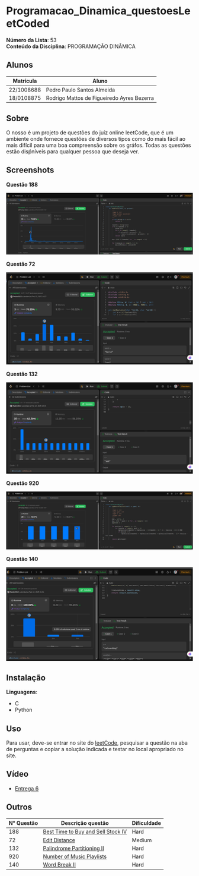 # Programacao_Dinamica_questoesLeetCoded


**Número da Lista**: 53<br>
**Conteúdo da Disciplina**: PROGRAMAÇÃO DINÂMICA<br>

## Alunos
|Matrícula | Aluno |
| -- | -- |
| 22/1008688  |  Pedro Paulo Santos Almeida |
| 18/0108875  |  Rodrigo Mattos de Figueiredo Ayres Bezerra |

## Sobre 
O nosso é um projeto de questões do juíz online leetCode, que é um ambiente onde fornece questões de diversos tipos como do mais fácil ao mais difícil para uma boa compreensão sobre os gráfos. Todas as questões estão disṕníveis para qualquer pessoa que deseja ver. 

## Screenshots

**Questão 188**

![188](Questao-188/assents/188.png)

**Questão 72**

![72](Questao-72/assents/questao_79.png)

**Questão 132**

![132](Questao-132/assents/132.png)

**Questão 920**

![920](Questao-920/assents/920.png)

**Questão 140**

![140](Questao-140/assents/140.png)


## Instalação 
**Linguagens**: 
- C<br>
- Python<br>


## Uso 
Para usar, deve-se entrar no site do [leetCode](https://leetcode.com/), pesquisar a questão na aba de perguntas e copiar a solução indicada e testar no local apropriado no site.

## Vídeo 

- [Entrega 6]()


## Outros 
| N° Questão | Descrição questão | Dificuldade |
| --- | ------- | ---------- |
| 188 | [Best Time to Buy and Sell Stock IV](https://leetcode.com/problems/best-time-to-buy-and-sell-stock-iv/description/) | Hard |
| 72 | [Edit Distance](https://leetcode.com/problems/edit-distance/description/) | Medium |
| 132 | [Palindrome Partitioning II](https://leetcode.com/problems/palindrome-partitioning-ii/description/) | Hard |
| 920 | [Number of Music Playlists](https://leetcode.com/problems/number-of-music-playlists/description/) | Hard |
| 140 | [Word Break II](https://leetcode.com/problems/word-break-ii/description/) | Hard |

